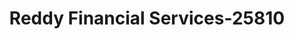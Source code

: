 ---
f_zip-code: 18508
f_state-code: PA
title: Reddy Financial Services-25810
f_phone: 570-344-5605
f_city-only: Scranton
f_address: 741 Oak Street Scranton
f_location-unique-id: '25810'
slug: reddy-financial-services-25810
updated-on: '2024-05-30T13:46:58.046Z'
created-on: '2024-05-30T13:36:59.803Z'
published-on: '2024-05-30T13:54:32.469Z'
f_city-state: cms/city/scranton-pa.md
f_company: cms/company/reddy-financial-services.md
f_state: cms/state/pennsylvania.md
layout: '[payday-loan].html'
tags: payday-loan
---